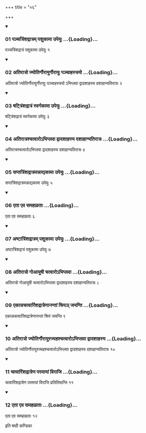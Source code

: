 +++
title = "०६"

+++

<div class="js_include" includetitle="true" newlevelforh1="3" unfilled="" url="/vedAH_yajuH/taittirIyam/sUtram/ApastambaH/shrautam/vishvAsa-prastutiH/23/06/01_panchatriMshadrAtram_pashukAmA_upeyuH.md">
<details open><summary><h3>01 पञ्चत्रिंशद्रात्रम् पशुकामा उपेयुः ...{Loading}...</h3></summary>

पञ्चत्रिंशद्रात्रं पशुकामा उपेयुः १
</details>
</div>

<div class="js_include collapsed" newlevelforh1="4" title="सर्वाष् टीकाः" url="/vedAH_yajuH/taittirIyam/sUtram/ApastambaH/shrautam/sarvASh_TIkAH/23/06/01_panchatriMshadrAtram_pashukAmA_upeyuH.md"> </div>



<div class="js_include collapsed" newlevelforh1="4" title="मूलम्" url="/vedAH_yajuH/taittirIyam/sUtram/ApastambaH/shrautam/mUlam/23/06/01_panchatriMshadrAtram_pashukAmA_upeyuH.md"> </div>


<div class="js_include" includetitle="true" newlevelforh1="3" unfilled="" url="/vedAH_yajuH/taittirIyam/sUtram/ApastambaH/shrautam/vishvAsa-prastutiH/23/06/02_atirAtro_jyotirgaurAyurgaurAyuH_panchAhastrayo.md">
<details open><summary><h3>02 अतिरात्रो ज्योतिर्गौरायुर्गौरायुः पञ्चाहस्त्रयो ...{Loading}...</h3></summary>

अतिरात्रो ज्योतिर्गौरायुर्गौरायुः पञ्चाहस्त्रयो ऽभिप्लवा द्वादशाहस्य दशाहान्यतिरात्रः २
</details>
</div>

<div class="js_include collapsed" newlevelforh1="4" title="सर्वाष् टीकाः" url="/vedAH_yajuH/taittirIyam/sUtram/ApastambaH/shrautam/sarvASh_TIkAH/23/06/02_atirAtro_jyotirgaurAyurgaurAyuH_panchAhastrayo.md"> </div>



<div class="js_include collapsed" newlevelforh1="4" title="मूलम्" url="/vedAH_yajuH/taittirIyam/sUtram/ApastambaH/shrautam/mUlam/23/06/02_atirAtro_jyotirgaurAyurgaurAyuH_panchAhastrayo.md"> </div>


<div class="js_include" includetitle="true" newlevelforh1="3" unfilled="" url="/vedAH_yajuH/taittirIyam/sUtram/ApastambaH/shrautam/vishvAsa-prastutiH/23/06/03_ShaTtriMshadrAtraM_svargakAmA_upeyuH.md">
<details open><summary><h3>03 षट्त्रिंशद्रात्रं स्वर्गकामा उपेयुः ...{Loading}...</h3></summary>

षट्त्रिंशद्रात्रं स्वर्गकामा उपेयुः ३
</details>
</div>

<div class="js_include collapsed" newlevelforh1="4" title="सर्वाष् टीकाः" url="/vedAH_yajuH/taittirIyam/sUtram/ApastambaH/shrautam/sarvASh_TIkAH/23/06/03_ShaTtriMshadrAtraM_svargakAmA_upeyuH.md"> </div>



<div class="js_include collapsed" newlevelforh1="4" title="मूलम्" url="/vedAH_yajuH/taittirIyam/sUtram/ApastambaH/shrautam/mUlam/23/06/03_ShaTtriMshadrAtraM_svargakAmA_upeyuH.md"> </div>


<div class="js_include" includetitle="true" newlevelforh1="3" unfilled="" url="/vedAH_yajuH/taittirIyam/sUtram/ApastambaH/shrautam/vishvAsa-prastutiH/23/06/04_atirAtrashchatvAro-bhiplavA_dvAdashAhasya_dashAhAnyatirAtraH.md">
<details open><summary><h3>04 अतिरात्रश्चत्वारोऽभिप्लवा द्वादशाहस्य दशाहान्यतिरात्रः ...{Loading}...</h3></summary>

अतिरात्रश्चत्वारोऽभिप्लवा द्वादशाहस्य दशाहान्यतिरात्रः ४
</details>
</div>

<div class="js_include collapsed" newlevelforh1="4" title="सर्वाष् टीकाः" url="/vedAH_yajuH/taittirIyam/sUtram/ApastambaH/shrautam/sarvASh_TIkAH/23/06/04_atirAtrashchatvAro-bhiplavA_dvAdashAhasya_dashAhAnyatirAtraH.md"> </div>



<div class="js_include collapsed" newlevelforh1="4" title="मूलम्" url="/vedAH_yajuH/taittirIyam/sUtram/ApastambaH/shrautam/mUlam/23/06/04_atirAtrashchatvAro-bhiplavA_dvAdashAhasya_dashAhAnyatirAtraH.md"> </div>


<div class="js_include" includetitle="true" newlevelforh1="3" unfilled="" url="/vedAH_yajuH/taittirIyam/sUtram/ApastambaH/shrautam/vishvAsa-prastutiH/23/06/05_saptatriMshadrAtramannAdyakAmA_upeyuH.md">
<details open><summary><h3>05 सप्तत्रिंशद्रात्रमन्नाद्यकामा उपेयुः ...{Loading}...</h3></summary>

सप्तत्रिंशद्रात्रमन्नाद्यकामा उपेयुः ५
</details>
</div>

<div class="js_include collapsed" newlevelforh1="4" title="सर्वाष् टीकाः" url="/vedAH_yajuH/taittirIyam/sUtram/ApastambaH/shrautam/sarvASh_TIkAH/23/06/05_saptatriMshadrAtramannAdyakAmA_upeyuH.md"> </div>



<div class="js_include collapsed" newlevelforh1="4" title="मूलम्" url="/vedAH_yajuH/taittirIyam/sUtram/ApastambaH/shrautam/mUlam/23/06/05_saptatriMshadrAtramannAdyakAmA_upeyuH.md"> </div>


<div class="js_include" includetitle="true" newlevelforh1="3" unfilled="" url="/vedAH_yajuH/taittirIyam/sUtram/ApastambaH/shrautam/vishvAsa-prastutiH/23/06/06_etA_eva_samahAvratAH.md">
<details open><summary><h3>06 एता एव समहाव्रताः ...{Loading}...</h3></summary>

एता एव समहाव्रताः ६
</details>
</div>

<div class="js_include collapsed" newlevelforh1="4" title="सर्वाष् टीकाः" url="/vedAH_yajuH/taittirIyam/sUtram/ApastambaH/shrautam/sarvASh_TIkAH/23/06/06_etA_eva_samahAvratAH.md"> </div>



<div class="js_include collapsed" newlevelforh1="4" title="मूलम्" url="/vedAH_yajuH/taittirIyam/sUtram/ApastambaH/shrautam/mUlam/23/06/06_etA_eva_samahAvratAH.md"> </div>


<div class="js_include" includetitle="true" newlevelforh1="3" unfilled="" url="/vedAH_yajuH/taittirIyam/sUtram/ApastambaH/shrautam/vishvAsa-prastutiH/23/06/07_aShTAtriMshadrAtram_pashukAmA_upeyuH.md">
<details open><summary><h3>07 अष्टात्रिंशद्रात्रम् पशुकामा उपेयुः ...{Loading}...</h3></summary>

अष्टात्रिंशद्रात्रं पशुकामा उपेयुः ७
</details>
</div>

<div class="js_include collapsed" newlevelforh1="4" title="सर्वाष् टीकाः" url="/vedAH_yajuH/taittirIyam/sUtram/ApastambaH/shrautam/sarvASh_TIkAH/23/06/07_aShTAtriMshadrAtram_pashukAmA_upeyuH.md"> </div>



<div class="js_include collapsed" newlevelforh1="4" title="मूलम्" url="/vedAH_yajuH/taittirIyam/sUtram/ApastambaH/shrautam/mUlam/23/06/07_aShTAtriMshadrAtram_pashukAmA_upeyuH.md"> </div>


<div class="js_include" includetitle="true" newlevelforh1="3" unfilled="" url="/vedAH_yajuH/taittirIyam/sUtram/ApastambaH/shrautam/vishvAsa-prastutiH/23/06/08_atirAtro_goAyuShI_chatvAro-bhiplavA.md">
<details open><summary><h3>08 अतिरात्रो गोआयुषी चत्वारोऽभिप्लवा ...{Loading}...</h3></summary>

अतिरात्रो गोआयुषी चत्वारोऽभिप्लवा द्वादशाहस्य दशाहान्यतिरात्रः ८
</details>
</div>

<div class="js_include collapsed" newlevelforh1="4" title="सर्वाष् टीकाः" url="/vedAH_yajuH/taittirIyam/sUtram/ApastambaH/shrautam/sarvASh_TIkAH/23/06/08_atirAtro_goAyuShI_chatvAro-bhiplavA.md"> </div>



<div class="js_include collapsed" newlevelforh1="4" title="मूलम्" url="/vedAH_yajuH/taittirIyam/sUtram/ApastambaH/shrautam/mUlam/23/06/08_atirAtro_goAyuShI_chatvAro-bhiplavA.md"> </div>


<div class="js_include" includetitle="true" newlevelforh1="3" unfilled="" url="/vedAH_yajuH/taittirIyam/sUtram/ApastambaH/shrautam/vishvAsa-prastutiH/23/06/09_ekAnnachatvAriMshadrAtreNAnantAM_shriya~n_jayanti.md">
<details open><summary><h3>09 एकान्नचत्वारिंशद्रात्रेणानन्तां श्रियञ् जयन्ति ...{Loading}...</h3></summary>

एकान्नचत्वारिंशद्रात्रेणानन्तां श्रियं जयन्ति ९
</details>
</div>

<div class="js_include collapsed" newlevelforh1="4" title="सर्वाष् टीकाः" url="/vedAH_yajuH/taittirIyam/sUtram/ApastambaH/shrautam/sarvASh_TIkAH/23/06/09_ekAnnachatvAriMshadrAtreNAnantAM_shriya~n_jayanti.md"> </div>



<div class="js_include collapsed" newlevelforh1="4" title="मूलम्" url="/vedAH_yajuH/taittirIyam/sUtram/ApastambaH/shrautam/mUlam/23/06/09_ekAnnachatvAriMshadrAtreNAnantAM_shriya~n_jayanti.md"> </div>


<div class="js_include" includetitle="true" newlevelforh1="3" unfilled="" url="/vedAH_yajuH/taittirIyam/sUtram/ApastambaH/shrautam/vishvAsa-prastutiH/23/06/10_atirAtro_jyotirgaurAyustryahashchatvAro-bhiplavA_dvAdashAhasya.md">
<details open><summary><h3>10 अतिरात्रो ज्योतिर्गौरायुस्त्र्यहश्चत्वारोऽभिप्लवा द्वादशाहस्य ...{Loading}...</h3></summary>

अतिरात्रो ज्योतिर्गौरायुस्त्र्यहश्चत्वारोऽभिप्लवा द्वादशाहस्य दशाहान्यतिरात्रः १०
</details>
</div>

<div class="js_include collapsed" newlevelforh1="4" title="सर्वाष् टीकाः" url="/vedAH_yajuH/taittirIyam/sUtram/ApastambaH/shrautam/sarvASh_TIkAH/23/06/10_atirAtro_jyotirgaurAyustryahashchatvAro-bhiplavA_dvAdashAhasya.md"> </div>



<div class="js_include collapsed" newlevelforh1="4" title="मूलम्" url="/vedAH_yajuH/taittirIyam/sUtram/ApastambaH/shrautam/mUlam/23/06/10_atirAtro_jyotirgaurAyustryahashchatvAro-bhiplavA_dvAdashAhasya.md"> </div>


<div class="js_include" includetitle="true" newlevelforh1="3" unfilled="" url="/vedAH_yajuH/taittirIyam/sUtram/ApastambaH/shrautam/vishvAsa-prastutiH/23/06/11_chatvAriMshadrAtreNa_paramAyAM_virAji.md">
<details open><summary><h3>11 चत्वारिंशद्रात्रेण परमायां विराजि ...{Loading}...</h3></summary>

चत्वारिंशद्रात्रेण परमायां विराजि प्रतितिष्ठन्ति ११
</details>
</div>

<div class="js_include collapsed" newlevelforh1="4" title="सर्वाष् टीकाः" url="/vedAH_yajuH/taittirIyam/sUtram/ApastambaH/shrautam/sarvASh_TIkAH/23/06/11_chatvAriMshadrAtreNa_paramAyAM_virAji.md"> </div>



<div class="js_include collapsed" newlevelforh1="4" title="मूलम्" url="/vedAH_yajuH/taittirIyam/sUtram/ApastambaH/shrautam/mUlam/23/06/11_chatvAriMshadrAtreNa_paramAyAM_virAji.md"> </div>


<div class="js_include" includetitle="true" newlevelforh1="3" unfilled="" url="/vedAH_yajuH/taittirIyam/sUtram/ApastambaH/shrautam/vishvAsa-prastutiH/23/06/12_etA_eva_samahAvratAH.md">
<details open><summary><h3>12 एता एव समहाव्रताः ...{Loading}...</h3></summary>

एता एव समहाव्रताः १२
</details>
</div>

<div class="js_include collapsed" newlevelforh1="4" title="सर्वाष् टीकाः" url="/vedAH_yajuH/taittirIyam/sUtram/ApastambaH/shrautam/sarvASh_TIkAH/23/06/12_etA_eva_samahAvratAH.md"> </div>



<div class="js_include collapsed" newlevelforh1="4" title="मूलम्" url="/vedAH_yajuH/taittirIyam/sUtram/ApastambaH/shrautam/mUlam/23/06/12_etA_eva_samahAvratAH.md"> </div>





  
इति षष्ठी कण्डिका 
